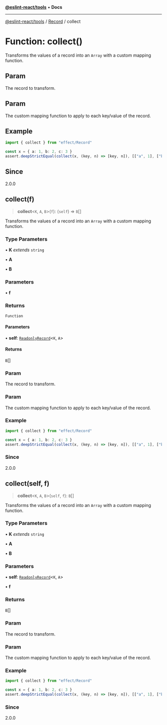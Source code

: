[**@eslint-react/tools**](../../../README.md) • **Docs**

***

[@eslint-react/tools](../../../README.md) / [Record](../README.md) / collect

# Function: collect()

Transforms the values of a record into an `Array` with a custom mapping function.

## Param

The record to transform.

## Param

The custom mapping function to apply to each key/value of the record.

## Example

```ts
import { collect } from "effect/Record"

const x = { a: 1, b: 2, c: 3 }
assert.deepStrictEqual(collect(x, (key, n) => [key, n]), [["a", 1], ["b", 2], ["c", 3]])
```

## Since

2.0.0

## collect(f)

> **collect**\<`K`, `A`, `B`\>(`f`): (`self`) => `B`[]

Transforms the values of a record into an `Array` with a custom mapping function.

### Type Parameters

• **K** *extends* `string`

• **A**

• **B**

### Parameters

• **f**

### Returns

`Function`

#### Parameters

• **self**: [`ReadonlyRecord`](../type-aliases/ReadonlyRecord.md)\<`K`, `A`\>

#### Returns

`B`[]

### Param

The record to transform.

### Param

The custom mapping function to apply to each key/value of the record.

### Example

```ts
import { collect } from "effect/Record"

const x = { a: 1, b: 2, c: 3 }
assert.deepStrictEqual(collect(x, (key, n) => [key, n]), [["a", 1], ["b", 2], ["c", 3]])
```

### Since

2.0.0

## collect(self, f)

> **collect**\<`K`, `A`, `B`\>(`self`, `f`): `B`[]

Transforms the values of a record into an `Array` with a custom mapping function.

### Type Parameters

• **K** *extends* `string`

• **A**

• **B**

### Parameters

• **self**: [`ReadonlyRecord`](../type-aliases/ReadonlyRecord.md)\<`K`, `A`\>

• **f**

### Returns

`B`[]

### Param

The record to transform.

### Param

The custom mapping function to apply to each key/value of the record.

### Example

```ts
import { collect } from "effect/Record"

const x = { a: 1, b: 2, c: 3 }
assert.deepStrictEqual(collect(x, (key, n) => [key, n]), [["a", 1], ["b", 2], ["c", 3]])
```

### Since

2.0.0
